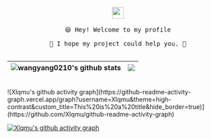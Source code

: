 
<p align="center">
  <img src="https://user-images.githubusercontent.com/5679180/79618120-0daffb80-80be-11ea-819e-d2b0fa904d07.gif" width="27px">
  <br><br />
  <samp>
    😆 Hey! Welcome to my profile
    <br />
    <br />🍉 I hope my project could help you.  🌱
    <br />
    <br />
  </samp>

| <a> <img align="center" src="https://github-readme-stats.vercel.app/api?username=Xlqmu&show_icons=true&include_all_commits=true&theme=buefy&hide_border=true" alt="wangyang0210's github stats" /> </a> | <a> <img align="center" src="https://github-readme-stats.vercel.app/api/top-langs/?username=Xlqmu&layout=compact&theme=buefy&hide_border=true" /> </a> | 
| ------------- | ------------- |

</p>

<br />
![Xlqmu's github activity graph](https://github-readme-activity-graph.vercel.app/graph?username=Xlqmu&theme=high-contrast&custom_title=This%20is%20a%20title&hide_border=true)](https://github.com/Xlqmu/github-readme-activity-graph)

[![Xlqmu's github activity graph](https://github-readme-activity-graph.vercel.app/graph?username=Ashutosh00710)](https://github.com/Xlqmu/github-readme-activity-graph)
